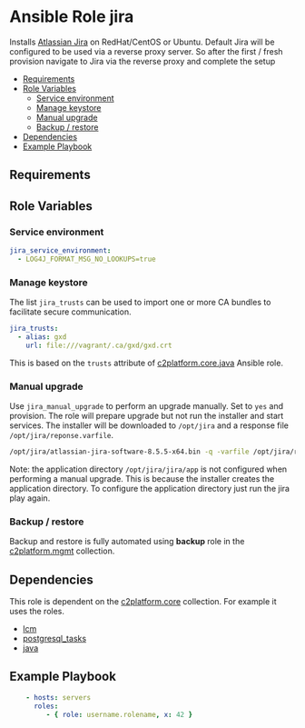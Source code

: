 # Ansible Role jira

Installs [Atlassian Jira](https://www.atlassian.com/software/jira/) on RedHat/CentOS or Ubuntu. Default Jira will be configured to be used via a reverse proxy server. So after the first / fresh provision navigate to Jira via the reverse proxy and complete the setup

<!-- MarkdownTOC levels="2,3" autolink="true" -->

- [Requirements](#requirements)
- [Role Variables](#role-variables)
  - [Service environment](#service-environment)
  - [Manage keystore](#manage-keystore)
  - [Manual upgrade](#manual-upgrade)
  - [Backup / restore](#backup--restore)
- [Dependencies](#dependencies)
- [Example Playbook](#example-playbook)

<!-- /MarkdownTOC -->

## Requirements

<!-- Any pre-requisites that may not be covered by Ansible itself or the role should be mentioned here. For instance, if the role uses the EC2 module, it may be a good idea to mention in this section that the boto package is required. -->

## Role Variables

<!--  A description of the settable variables for this role should go here, including any variables that are in defaults/main.yml, vars/main.yml, and any variables that can/should be set via parameters to the role. Any variables that are read from other roles and/or the global scope (ie. hostvars, group vars, etc.) should be mentioned here as well. -->

### Service environment

```yaml
jira_service_environment:
  - LOG4J_FORMAT_MSG_NO_LOOKUPS=true
```

### Manage keystore

The list `jira_trusts` can be used to import one or more CA bundles to facilitate secure communication.

```yaml
jira_trusts:
  - alias: gxd
    url: file:///vagrant/.ca/gxd/gxd.crt
```

This is based on the `trusts` attribute of [c2platform.core.java](https://github.com/c2platform/ansible-collection-core/tree/master/roles/java#manage-keystore--trusts) Ansible role.

### Manual upgrade

Use `jira_manual_upgrade` to perform an upgrade manually. Set to `yes` and provision. The role will prepare upgrade but not run the installer and start services. The installer will be downloaded to `/opt/jira` and a response file `/opt/jira/reponse.varfile`.

```bash
/opt/jira/atlassian-jira-software-8.5.5-x64.bin -q -varfile /opt/jira/response.varfile
```

Note: the application directory `/opt/jira/jira/app` is not configured when performing a manual upgrade. This is because the installer creates the application directory. To configure the application directory just run the jira play again.

### Backup / restore

Backup and restore is fully automated using **backup** role in the [c2platform.mgmt](https://github.com/c2platform/ansible-collection-mgmt) collection.

## Dependencies

<!--   A list of other roles hosted on Galaxy should go here, plus any details in regards to parameters that may need to be set for other roles, or variables that are used from other roles. -->

This role is dependent on the [c2platform.core](https://github.com/c2platform/ansible-collection-core) collection. For example it uses the roles.

* [lcm](../lcm)
* [postgresql_tasks](../postgresql_tasks)
* [java](../java)

## Example Playbook

<!--   Including an example of how to use your role (for instance, with variables passed in as parameters) is always nice for users too: -->

```yaml
    - hosts: servers
      roles:
         - { role: username.rolename, x: 42 }
```




